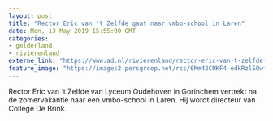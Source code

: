 ```yaml
---
layout: post
title: "Rector Eric van 't Zelfde gaat naar vmbo-school in Laren"
date: Mon, 13 May 2019 15:55:00 GMT
categories: 
- gelderland 
- rivierenland 
externe_link: "https://www.ad.nl/rivierenland/rector-eric-van-t-zelfde-gaat-naar-vmbo-school-in-laren~ad842822/"
feature_image: "https://images2.persgroep.net/rcs/6Mm42CUKF4-edkRzlSQwfNpvGjk/diocontent/121294909/_fitwidth/400/?appId=21791a8992982cd8da851550a453bd7f&quality=0.7"
---
```


Rector Eric van ‘t Zelfde van Lyceum Oudehoven in Gorinchem vertrekt na de zomervakantie naar een vmbo-school in Laren. Hij wordt directeur van College De Brink.
